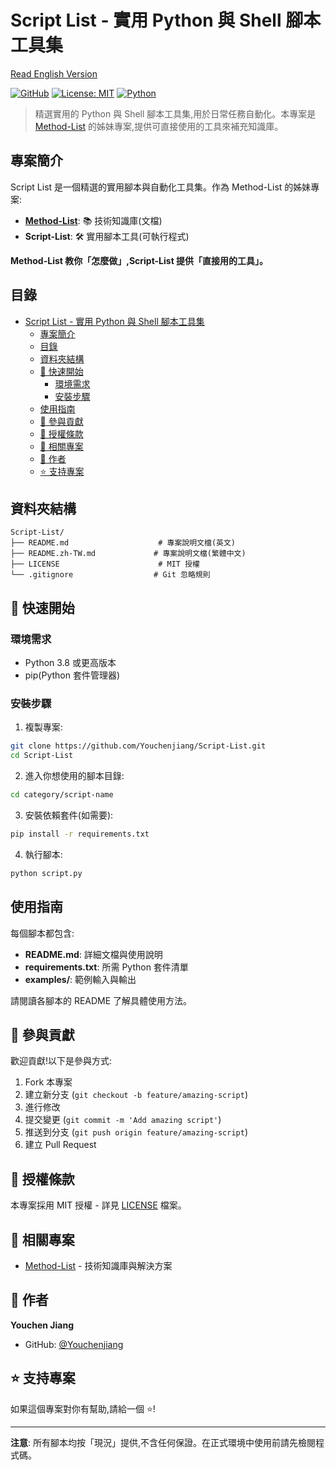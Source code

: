 # Script List - 實用 Python 與 Shell 腳本工具集

[Read English Version](README.md)

[![GitHub](https://img.shields.io/badge/GitHub-Script--List-blue)](https://github.com/Youchenjiang/Script-List)
[![License: MIT](https://img.shields.io/badge/License-MIT-yellow.svg)](https://opensource.org/licenses/MIT)
[![Python](https://img.shields.io/badge/Python-3.8+-blue.svg)](https://www.python.org/downloads/)

> 精選實用的 Python 與 Shell 腳本工具集,用於日常任務自動化。本專案是 [Method-List](https://github.com/Youchenjiang/Method-List) 的姊妹專案,提供可直接使用的工具來補充知識庫。

## 專案簡介

Script List 是一個精選的實用腳本與自動化工具集。作為 Method-List 的姊妹專案:

- **[Method-List](https://github.com/Youchenjiang/Method-List)**: 📚 技術知識庫(文檔)
- **Script-List**: 🛠️ 實用腳本工具(可執行程式)

**Method-List 教你「怎麼做」,Script-List 提供「直接用的工具」。**

## 目錄

- [Script List - 實用 Python 與 Shell 腳本工具集](#script-list---實用-python-與-shell-腳本工具集)
  - [專案簡介](#專案簡介)
  - [目錄](#目錄)
  - [資料夾結構](#資料夾結構)
  - [🚀 快速開始](#-快速開始)
    - [環境需求](#環境需求)
    - [安裝步驟](#安裝步驟)
  - [使用指南](#使用指南)
  - [🤝 參與貢獻](#-參與貢獻)
  - [📜 授權條款](#-授權條款)
  - [🔗 相關專案](#-相關專案)
  - [👤 作者](#-作者)
  - [⭐ 支持專案](#-支持專案)

## 資料夾結構

```
Script-List/
├── README.md                    # 專案說明文檔(英文)
├── README.zh-TW.md             # 專案說明文檔(繁體中文)
├── LICENSE                      # MIT 授權
└── .gitignore                  # Git 忽略規則
```

## 🚀 快速開始

### 環境需求

- Python 3.8 或更高版本
- pip(Python 套件管理器)

### 安裝步驟

1. 複製專案:
```bash
git clone https://github.com/Youchenjiang/Script-List.git
cd Script-List
```

2. 進入你想使用的腳本目錄:
```bash
cd category/script-name
```

3. 安裝依賴套件(如需要):
```bash
pip install -r requirements.txt
```

4. 執行腳本:
```bash
python script.py
```

##  使用指南

每個腳本都包含:
- **README.md**: 詳細文檔與使用說明
- **requirements.txt**: 所需 Python 套件清單
- **examples/**: 範例輸入與輸出

請閱讀各腳本的 README 了解具體使用方法。

## 🤝 參與貢獻

歡迎貢獻!以下是參與方式:

1. Fork 本專案
2. 建立新分支 (`git checkout -b feature/amazing-script`)
3. 進行修改
4. 提交變更 (`git commit -m 'Add amazing script'`)
5. 推送到分支 (`git push origin feature/amazing-script`)
6. 建立 Pull Request

## 📜 授權條款

本專案採用 MIT 授權 - 詳見 [LICENSE](LICENSE) 檔案。

## 🔗 相關專案

- [Method-List](https://github.com/Youchenjiang/Method-List) - 技術知識庫與解決方案

## 👤 作者

**Youchen Jiang**

- GitHub: [@Youchenjiang](https://github.com/Youchenjiang)

## ⭐ 支持專案

如果這個專案對你有幫助,請給一個 ⭐️!

---

**注意**: 所有腳本均按「現況」提供,不含任何保證。在正式環境中使用前請先檢閱程式碼。
